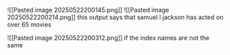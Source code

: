 ![[Pasted image 20250522200145.png]]
![[Pasted image 20250522200214.png]]
this output says that samuel l jackson has acted on over 65 movies

![[Pasted image 20250522200312.png]]
if the index names are not the same
